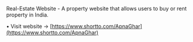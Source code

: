  Real-Estate Website - A property website that allows users to buy or rent property in India.

• Visit website -> [https://www.shortto.com/ApnaGhar](https://www.shortto.com/ApnaGhar)


